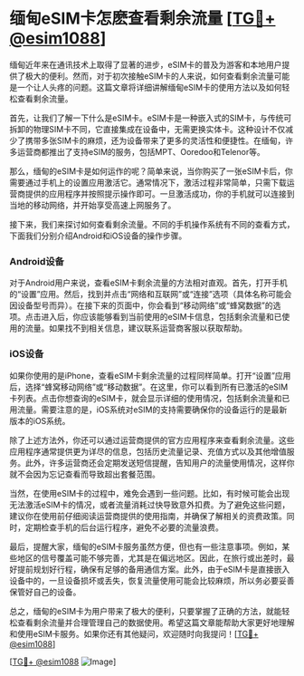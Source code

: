# 缅甸eSIM卡怎麽查看剩余流量 [[TG💪+ @esim1088](https://t.me/s/esim1088)]

缅甸近年来在通讯技术上取得了显著的进步，eSIM卡的普及为游客和本地用户提供了极大的便利。然而，对于初次接触eSIM卡的人来说，如何查看剩余流量可能是一个让人头疼的问题。这篇文章将详细讲解缅甸eSIM卡的使用方法以及如何轻松查看剩余流量。

首先，让我们了解一下什么是eSIM卡。eSIM卡是一种嵌入式的SIM卡，与传统可拆卸的物理SIM卡不同，它直接集成在设备中，无需更换实体卡。这种设计不仅减少了携带多张SIM卡的麻烦，还为设备带来了更多的灵活性和便捷性。在缅甸，许多运营商都推出了支持eSIM的服务，包括MPT、Ooredoo和Telenor等。

那么，缅甸的eSIM卡是如何运作的呢？简单来说，当你购买了一张eSIM卡后，你需要通过手机上的设置应用激活它。通常情况下，激活过程非常简单，只需下载运营商提供的应用程序并按照提示操作即可。一旦激活成功，你的手机就可以连接到当地的移动网络，并开始享受高速上网服务了。

接下来，我们来探讨如何查看剩余流量。不同的手机操作系统有不同的查看方式，下面我们分别介绍Android和iOS设备的操作步骤。

### Android设备

对于Android用户来说，查看eSIM卡剩余流量的方法相对直观。首先，打开手机的“设置”应用。然后，找到并点击“网络和互联网”或“连接”选项（具体名称可能会因设备型号而异）。在接下来的页面中，你会看到“移动网络”或“蜂窝数据”的选项。点击进入后，你应该能够看到当前使用的eSIM卡信息，包括剩余流量和已使用的流量。如果找不到相关信息，建议联系运营商客服以获取帮助。

### iOS设备

如果你使用的是iPhone，查看eSIM卡剩余流量的过程同样简单。打开“设置”应用后，选择“蜂窝移动网络”或“移动数据”。在这里，你可以看到所有已激活的eSIM卡列表。点击你想查询的eSIM卡，就会显示详细的使用情况，包括剩余流量和已用流量。需要注意的是，iOS系统对eSIM的支持需要确保你的设备运行的是最新版本的iOS系统。

除了上述方法外，你还可以通过运营商提供的官方应用程序来查看剩余流量。这些应用程序通常提供更为详尽的信息，包括历史流量记录、充值方式以及其他增值服务。此外，许多运营商还会定期发送短信提醒，告知用户的流量使用情况，这样你就不会因为忘记查看而导致超出套餐范围。

当然，在使用eSIM卡的过程中，难免会遇到一些问题。比如，有时候可能会出现无法激活eSIM卡的情况，或者流量消耗过快导致意外扣费。为了避免这些问题，建议你在使用前仔细阅读运营商提供的使用指南，并确保了解相关的资费政策。同时，定期检查手机的后台运行程序，避免不必要的流量浪费。

最后，提醒大家，缅甸的eSIM卡服务虽然方便，但也有一些注意事项。例如，某些地区的信号覆盖可能不够完善，尤其是在偏远地区。因此，在旅行或出差时，最好提前规划好行程，确保有足够的备用通信方案。此外，由于eSIM卡是直接嵌入设备中的，一旦设备损坏或丢失，恢复流量使用可能会比较麻烦，所以务必要妥善保管好自己的设备。

总之，缅甸的eSIM卡为用户带来了极大的便利，只要掌握了正确的方法，就能轻松查看剩余流量并合理管理自己的数据使用。希望这篇文章能帮助大家更好地理解和使用eSIM卡服务。如果你还有其他疑问，欢迎随时向我提问！[[TG💪+ @esim1088](https://t.me/s/esim1088)]

[[TG💪+ @esim1088](https://t.me/s/esim1088) ![Image](https://i.postimg.cc/4NQfJmqS/Snipaste-2025-05-13-00-14-12.png)]